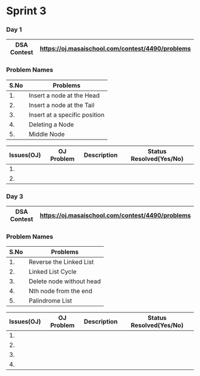 # Sprint 3

### Day 1

| DSA Contest | https://oj.masaischool.com/contest/4490/problems |
| --- | --- |

### Problem Names

| S.No | Problems |
| --- | --- |
| 1. | Insert a node at the Head |
| 2. | Insert a node at the Tail |
| 3. | Insert at a specific position |
| 4.  | Deleting a Node |
| 5. | Middle Node |

| Issues(OJ) | OJ Problem | Description | Status Resolved(Yes/No) |
| --- | --- | --- | --- |
| 1. |  |  |  |
| 2. |  |  |  |

### Day 3

| DSA Contest | https://oj.masaischool.com/contest/4490/problems |
| --- | --- |

### Problem Names

| S.No | Problems |
| --- | --- |
| 1. | Reverse the Linked List |
| 2. | Linked List Cycle |
| 3. | Delete node without head |
| 4.  | Nth node from the end |
| 5. | Palindrome List |

| Issues(OJ) | OJ Problem | Description | Status Resolved(Yes/No) |
| --- | --- | --- | --- |
| 1. |  |  |  |
| 2. |  |  |  |
| 3. |  |  |  |
| 4. |  |  |  |